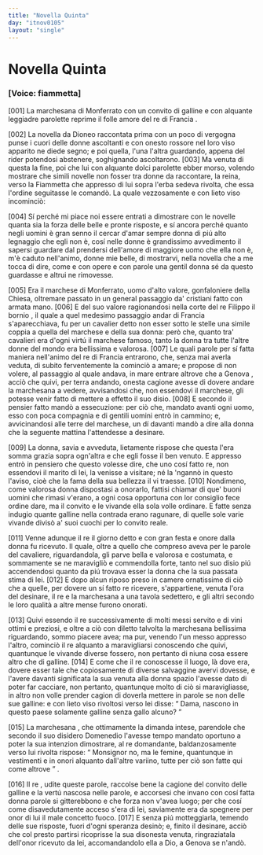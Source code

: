 ```yaml
---
title: "Novella Quinta"
day: "itnov0105"
layout: "single"
---
```

<div id="nov0105" type="novella" who="fiammetta">
 <h1>
  Novella Quinta
 </h1>
 <argument>
  <p>
   <h3>
    [Voice: fiammetta]
   </h3>
  </p>
  <p>
   <a name="p01050001">
    [001]
   </a>
   <name persref="marchesanamonferrato" type="person">
    La marchesana di Monferrato
   </name>
   con un convito di galline e con alquante leggiadre parolette reprime il folle amore del
   <name persref="filippobornio" type="person">
    re
   </name>
   di
   <name placeref="francia" type="place">
    Francia
   </name>
   .
  </p>
 </argument>
 <div3 type="commentary" who="author">
  <p>
   <a name="p01050002">
    [002]
   </a>
   La novella da
   <name persref="dioneo" type="person">
    Dioneo
   </name>
   raccontata prima con un poco di vergogna punse i cuori delle donne ascoltanti e con onesto rossore nel loro viso apparito ne diede segno; e poi quella, l'una l'altra guardando, appena del rider potendosi abstenere, soghignando ascoltarono.
   <a name="p01050003">
    [003]
   </a>
   Ma venuta di questa la fine, poi che lui con alquante dolci parolette ebber morso, volendo mostrare che simili novelle non fosser tra donne da raccontare, la reina, verso la
   <name persref="fiammetta" type="person">
    Fiammetta
   </name>
   che appresso di lui sopra l'erba sedeva rivolta, che essa l'ordine seguitasse le comand&ograve;. La quale vezzosamente e con lieto viso incominci&ograve;:
  </p>
 </div3>
 <div3 type="commentary" who="fiammetta">
  <p>
   <a name="p01050004">
    [004]
   </a>
   S&iacute; perch&eacute; mi piace noi essere entrati a dimostrare con le novelle quanta sia la forza delle belle e pronte risposte, e s&iacute; ancora perch&eacute; quanto negli uomini &egrave; gran senno il cercar d'amar sempre donna di pi&uacute; alto legnaggio che egli non &egrave;, cos&iacute; nelle donne &egrave; grandissimo avvedimento il sapersi guardare dal prendersi dell'amore di maggiore uomo che ella non &egrave;, m'&egrave; caduto nell'animo, donne mie belle, di mostrarvi, nella novella che a me tocca di dire, come e con opere e con parole una gentil donna s&eacute; da questo guardasse e altrui ne rimovesse.
  </p>
 </div3>
 <p>
  <a name="p01050005">
   [005]
  </a>
  Era il
  <name persref="marchesemonferrato" type="person">
   marchese di Monferrato,
  </name>
  uomo d'alto valore, gonfaloniere della Chiesa, oltremare passato in un general passaggio da' cristiani fatto con armata mano.
  <a name="p01050006">
   [006]
  </a>
  E del suo valore ragionandosi nella corte del re
  <name persref="filippobornio" type="person">
   Filippo il bornio
  </name>
  , il quale a quel medesimo passaggio andar di
  <name placeref="francia" type="place">
   Francia
  </name>
  s'aparecchiava, fu per un cavalier detto non esser sotto le stelle una simile coppia a quella del marchese e della sua donna: per&ograve; che, quanto tra' cavalieri era d'ogni virt&uacute; il marchese famoso, tanto la donna tra tutte l'altre donne del mondo era bellissima e valorosa.
  <a name="p01050007">
   [007]
  </a>
  Le quali parole per s&iacute; fatta maniera nell'animo del re di
  <name placeref="francia" type="place">
   Francia
  </name>
  entrarono, che, senza mai averla veduta, di subito ferventemente la cominci&ograve; a amare; e propose di non volere, al passaggio al quale andava, in mare entrare altrove che a
  <name placeref="genova" type="place">
   Genova
  </name>
  , acci&ograve; che quivi, per terra andando, onesta cagione avesse di dovere andare
  <name persref="marchesanamonferrato" type="person">
   la marchesana
  </name>
  a vedere, avvisandosi che, non essendovi il marchese, gli potesse venir fatto di mettere a effetto il suo disio.
  <a name="p01050008">
   [008]
  </a>
  E secondo il pensier fatto mand&ograve; a essecuzione: per ci&ograve; che, mandato avanti ogni uomo, esso con poca compagnia e di gentili uomini entr&ograve; in cammino; e, avvicinandosi alle terre del marchese, un d&iacute; davanti mand&ograve; a dire alla donna che la seguente mattina l'attendesse a desinare.
 </p>
 <p>
  <a name="p01050009">
   [009]
  </a>
  La donna, savia e avveduta, lietamente rispose che questa l'era somma grazia sopra ogn'altra e che egli fosse il ben venuto. E appresso entr&ograve; in pensiero che questo volesse dire, che uno cos&iacute; fatto re, non essendovi il marito di lei, la venisse a visitare; n&eacute; la 'ngann&ograve; in questo l'aviso, cio&egrave; che la fama della sua bellezza il vi traesse.
  <a name="p01050010">
   [010]
  </a>
  Nondimeno, come valorosa donna dispostasi a onorarlo, fattisi chiamar di que' buoni uomini che rimasi v'erano, a ogni cosa opportuna con lor consiglio fece ordine dare, ma il convito e le vivande ella sola volle ordinare. E fatte senza indugio quante galline nella contrada erano ragunare, di quelle sole varie vivande divis&ograve; a' suoi cuochi per lo convito reale.
 </p>
 <p>
  <a name="p01050011">
   [011]
  </a>
  Venne adunque
  <name persref="filippobornio" type="person">
   il re
  </name>
  il giorno detto e con gran festa e onore dalla donna fu ricevuto. Il quale, oltre a quello che compreso aveva per le parole del cavaliere, riguardandola, gli parve bella e valorosa e costumata, e sommamente se ne maravigli&ograve; e commendolla forte, tanto nel suo disio pi&uacute; accendendosi quanto da pi&uacute; trovava esser la donna che la sua passata stima di lei.
  <a name="p01050012">
   [012]
  </a>
  E dopo alcun riposo preso in camere ornatissime di ci&ograve; che a quelle, per dovere un s&iacute; fatto re ricevere, s'appartiene, venuta l'ora del desinare, il re e
  <name persref="marchesanamonferrato" type="person">
   la marchesana
  </name>
  a una tavola sedettero, e gli altri secondo le loro qualit&agrave; a altre mense furono onorati.
 </p>
 <p>
  <a name="p01050013">
   [013]
  </a>
  Quivi essendo
  <name persref="filippobornio" type="person">
   il re
  </name>
  successivamente di molti messi servito e di vini ottimi e preziosi, e oltre a ci&ograve; con diletto talvolta
  <name persref="marchesanamonferrato" type="person">
   la marchesana
  </name>
  bellissima riguardando, sommo piacere avea; ma pur, venendo l'un messo appresso l'altro, cominci&ograve; il re alquanto a maravigliarsi conoscendo che quivi, quantunque le vivande diverse fossero, non pertanto di niuna cosa essere altro che di galline.
  <a name="p01050014">
   [014]
  </a>
  E come che il re conoscesse il luogo, l&agrave; dove era, dovere esser tale che copiosamente di diverse salvaggine avervi dovesse, e l'avere davanti significata la sua venuta alla donna spazio l'avesse dato di poter far cacciare, non pertanto, quantunque molto di ci&ograve; si maravigliasse, in altro non volle prender cagion di doverla mettere in parole se non delle sue galline: e con lieto viso rivoltosi verso lei disse:
  <q direct="unspecified" who="filippobornio">
   Dama, nascono in questo paese solamente galline senza gallo alcuno?
  </q>
 </p>
 <p>
  <a name="p01050015">
   [015]
  </a>
  <name persref="marchesanamonferrato" type="person">
   La marchesana
  </name>
  , che ottimamente la dimanda intese, parendole che secondo il suo disidero Domenedio l'avesse tempo mandato oportuno a poter la sua intenzion dimostrare, al re domandante, baldanzosamente verso lui rivolta rispose:
  <q direct="unspecified" who="marchesanamonferrato">
   Monsignor no, ma le femine, quantunque in vestimenti e in onori alquanto dall'altre variino, tutte per ci&ograve; son fatte qui come altrove
  </q>
  .
 </p>
 <p>
  <a name="p01050016">
   [016]
  </a>
  <name persref="filippobornio" type="person">
   Il re
  </name>
  , udite queste parole, raccolse bene la cagione del convito delle galline e la vert&uacute; nascosa nelle parole, e accorsesi che invano con cos&iacute; fatta donna parole si gitterebbono e che forza non v'avea luogo; per che cos&iacute; come disavedutamente acceso s'era di lei, saviamente era da spegnere per onor di lui il male concetto fuoco.
  <a name="p01050017">
   [017]
  </a>
  E senza pi&uacute; motteggiarla, temendo delle sue risposte, fuori d'ogni speranza desin&ograve;; e, finito il desinare, acci&ograve; che col presto partirsi ricoprisse la sua disonesta venuta, ringraziatala dell'onor ricevuto da lei, accomandandolo ella a Dio, a
  <name placeref="genova" type="place">
   Genova
  </name>
  se n'and&ograve;.
 </p>
</div>